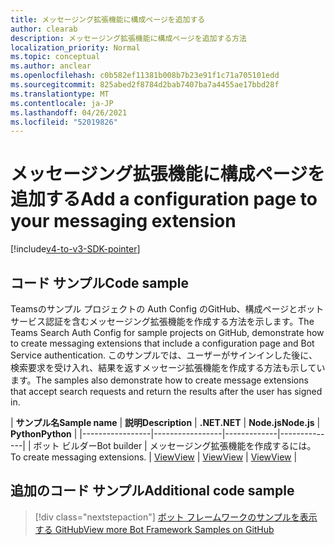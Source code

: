 ```yaml
---
title: メッセージング拡張機能に構成ページを追加する
author: clearab
description: メッセージング拡張機能に構成ページを追加する方法
localization_priority: Normal
ms.topic: conceptual
ms.author: anclear
ms.openlocfilehash: c0b582ef11381b008b7b23e91f1c71a705101edd
ms.sourcegitcommit: 825abed2f8784d2bab7407ba7a4455ae17bbd28f
ms.translationtype: MT
ms.contentlocale: ja-JP
ms.lasthandoff: 04/26/2021
ms.locfileid: "52019826"
---
```

# <a name="add-a-configuration-page-to-your-messaging-extension"></a><span data-ttu-id="421eb-103">メッセージング拡張機能に構成ページを追加する</span><span class="sxs-lookup"><span data-stu-id="421eb-103">Add a configuration page to your messaging extension</span></span>

[!include[v4-to-v3-SDK-pointer](~/includes/v4-to-v3-pointer-me.md)]

## <a name="code-sample"></a><span data-ttu-id="421eb-104">コード サンプル</span><span class="sxs-lookup"><span data-stu-id="421eb-104">Code sample</span></span>

<span data-ttu-id="421eb-105">Teamsのサンプル プロジェクトの Auth Config のGitHub、構成ページとボット サービス認証を含むメッセージング拡張機能を作成する方法を示します。</span><span class="sxs-lookup"><span data-stu-id="421eb-105">The Teams Search Auth Config for sample projects on GitHub, demonstrate how to create messaging extensions that include a configuration page and Bot Service authentication.</span></span> <span data-ttu-id="421eb-106">このサンプルでは、ユーザーがサインインした後に、検索要求を受け入れ、結果を返すメッセージ拡張機能を作成する方法も示しています。</span><span class="sxs-lookup"><span data-stu-id="421eb-106">The samples also demonstrate how to create message extensions that accept search requests and return the results after the user has signed in.</span></span>

| <span data-ttu-id="421eb-107">**サンプル名**</span><span class="sxs-lookup"><span data-stu-id="421eb-107">**Sample name**</span></span> | <span data-ttu-id="421eb-108">**説明**</span><span class="sxs-lookup"><span data-stu-id="421eb-108">**Description**</span></span> | <span data-ttu-id="421eb-109">**.NET**</span><span class="sxs-lookup"><span data-stu-id="421eb-109">**.NET**</span></span> | <span data-ttu-id="421eb-110">**Node.js**</span><span class="sxs-lookup"><span data-stu-id="421eb-110">**Node.js**</span></span> | <span data-ttu-id="421eb-111">**Python**</span><span class="sxs-lookup"><span data-stu-id="421eb-111">**Python**</span></span> |
|-----------------|-----------------|-------------|--------------|
| <span data-ttu-id="421eb-112">ボット ビルダー</span><span class="sxs-lookup"><span data-stu-id="421eb-112">Bot builder</span></span> | <span data-ttu-id="421eb-113">メッセージング拡張機能を作成するには。</span><span class="sxs-lookup"><span data-stu-id="421eb-113">To create messaging extensions.</span></span> | [<span data-ttu-id="421eb-114">View</span><span class="sxs-lookup"><span data-stu-id="421eb-114">View</span></span>](https://github.com/microsoft/BotBuilder-Samples/tree/master/samples/csharp_dotnetcore/52.teams-messaging-extensions-search-auth-config) | [<span data-ttu-id="421eb-115">View</span><span class="sxs-lookup"><span data-stu-id="421eb-115">View</span></span>](https://github.com/microsoft/BotBuilder-Samples/tree/master/samples/javascript_nodejs/52.teams-messaging-extensions-search-auth-config) | [<span data-ttu-id="421eb-116">View</span><span class="sxs-lookup"><span data-stu-id="421eb-116">View</span></span>]( https://github.com/microsoft/BotBuilder-Samples/tree/main/samples/python/50.teams-messaging-extension-search) |

## <a name="additional-code-sample"></a><span data-ttu-id="421eb-117">追加のコード サンプル</span><span class="sxs-lookup"><span data-stu-id="421eb-117">Additional code sample</span></span>

> [!div class="nextstepaction"]
> [<span data-ttu-id="421eb-118">ボット フレームワークのサンプルを表示する GitHub</span><span class="sxs-lookup"><span data-stu-id="421eb-118">View more Bot Framework Samples on GitHub</span></span>](https://github.com/microsoft/BotBuilder-Samples)
